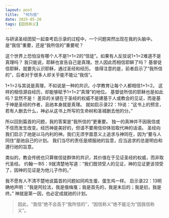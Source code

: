 ```yaml
---
layout: post
title:  "何为信"
date: 2025-05-20
tags: [因信称义]
---
```


与研读圣经团契一起查考启示录的过程中，一个问题突然出现在我的头脑中。
是“我信”重要，还是“我所信的”重要呢？

这个世界上恐怕没有哪个人不是1+1=2的“信徒”。如果有人反驳说1+1=2难道不是真理吗？
我只能说，耶稣也宣告自己是真理。世人因此而相信耶稣了吗？
基督徒信耶稣，就要先认识耶稣，通过圣经和经历。
值得注意的是，前者启示了“我所信的”，后者对于很多人却关乎能不能让“我信”。

1+1=2与其说是真理，不如说是一种的共识。小学教育让每个人都相信1+1=2。
这样的相信源自经历，却能够赋予1+1=2“真理”的地位。
基督徒所信的耶稣也是如此吗？显然不是！
差异的关键在于圣经的权威不是建基于人或教会的见证，而是基于神是圣经的作者，且祂本身就是真理。
就如启示录22：19‬说：“这书上的预言，若有人删去什么，神必从这书上所写的生命树和圣城删去他的分。”

所以回到篇首的问题，我的答案是“我所信的”更重要。
独一的真神并不因我信或不信而发生改变。经历神是美好的，但请不要用信仰体验取代神的话语。
圣经向我们启示了祂是以马内利的神。我们无须字面意义上追求与神同在，因为“要与人同住”是祂自己的计划。
我们当尽的责任是顺服祂的旨意，应当追求的总是明白和遵行祂的旨意。

类似的，教会传统也只算做信徒群体的共识，其价值在于见证圣经的权威，而非取代圣经。
约翰一书5：9就清楚地写道：“我们既领受人的见证，神的见证更该领受了，因神的见证是为他儿子作的。”

我不愿有人不清不楚地说篇首的问题如同鸡生蛋、蛋生鸡一样。
启示录22：13明确地声明：“我是阿拉法，我是俄梅戛；我是首先的，我是末后的；我是初，我是终。”
神就是第一因，也必定成就祂的计划。

>因此，“我信”绝不会高于“我所信的”，“因信称义”绝不能沦为“因我信称义”。
